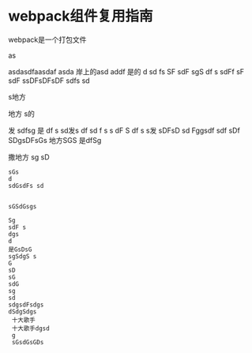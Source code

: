 # webpack组件复用指南
webpack是一个打包文件

as

asdasdfaasdaf
asda
岸上的asd 
 addf
 是的 
 d
 sd
 fs
  SF 
  sdF
  sgS df s 
  sdFf  sF
  sdF
  ssDFsDFsDF
  sdfs 
  sd  



  s地方

  地方
  s的

  发
  sdfsg 是
  df s  sd发s
  df sd f
  s
  s
  dF S 
  df s s发
  sDFsD 
  sd Fggsdf sdf
   sDf
   SDgsDFsGs 地方SGS 是dfSg

   撒地方
   sg sD

    sGs
    d
    sdGsdFs sd


    sGSdGsgs

    Sg
    sdF s
    dgs
    d
    是GsDsG
    sgSdgS s
    G
    sD
    sG
    sdG
    sg
    sd
    sdgsdFsdgs
    dSdgSdgs
     十大歌手 
     十大歌手dgsd
     g
     sGsdGsGDs
     
